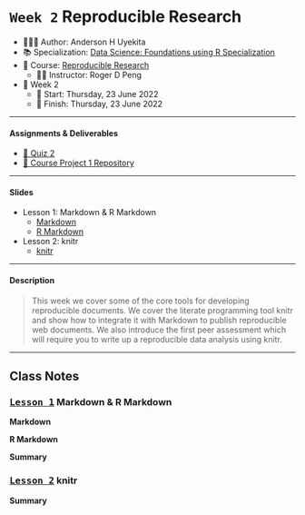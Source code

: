 `Week 2` Reproducible Research
================

-   👨🏻‍💻 Author: Anderson H Uyekita
-   📚 Specialization: <a
    href="https://www.coursera.org/specializations/data-science-foundations-r"
    target="_blank" rel="noopener">Data Science: Foundations using R
    Specialization</a>
-   📖 Course:
    <a href="https://www.coursera.org/learn/reproducible-research"
    target="_blank" rel="noopener">Reproducible Research</a>
    -   🧑‍🏫 Instructor: Roger D Peng
-   📆 Week 2
    -   🚦 Start: Thursday, 23 June 2022
    -   🏁 Finish: Thursday, 23 June 2022

------------------------------------------------------------------------

#### Assignments & Deliverables

-   [📝 Quiz 2](./quiz-2_reproducible-research.md)
-   [🚀 Course Project 1
    Repository](https://github.com/AndersonUyekita/reproducible-research_course-project-1)

------------------------------------------------------------------------

#### Slides

-   Lesson 1: Markdown & R Markdown <a href="" id="lesson-1"></a>
    -   [Markdown](./slides/2_1_1_markdown.pdf)
    -   [R Markdown](./slides/2_1_2_r-markdown.pdf)
-   Lesson 2: knitr <a href="" id="lesson-2"></a>
    -   [knitr](./slides/2_2_knitr.pdf)

------------------------------------------------------------------------

#### Description

> This week we cover some of the core tools for developing reproducible
> documents. We cover the literate programming tool knitr and show how
> to integrate it with Markdown to publish reproducible web documents.
> We also introduce the first peer assessment which will require you to
> write up a reproducible data analysis using knitr.

------------------------------------------------------------------------

## Class Notes

### [<kbd>Lesson 1</kbd>](#lesson-1) Markdown & R Markdown

**Markdown**

**R Markdown**

**Summary**

### [<kbd>Lesson 2</kbd>](#lesson-2) knitr

**Summary**
